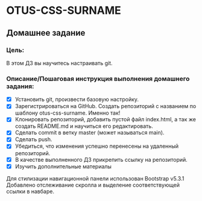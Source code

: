 # OTUS-CSS-SURNAME

## Домашнее задание

### Цель:

В этом ДЗ вы научитесь настраивать git.


### Описание/Пошаговая инструкция выполнения домашнего задания:


- [x] Установить git, произвести базовую настройку.
- [x] Зарегистрироваться на GitHub. Создать репозиторий c названием по шаблону otus-css-surname. Именно так!
- [x] Клонировать репозиторий, добавить пустой файл index.html, а так же создать README.md и научиться его редактировать.
- [x] Сделать commit в ветку master (может называться main).
- [x] Сделать push.
- [x] Убедиться, что изменения успешно перенесены на удаленный репозиторий.
- [x] В качестве выполненного ДЗ прикрепить ссылку на репозиторий.
- [x] Изучить дополнительные материалы

Для стилизации навигационной панели использован Bootstrap v5.3.1
Добавлено отслеживание скролла и выделение соответствующей ссылки в навбаре.

